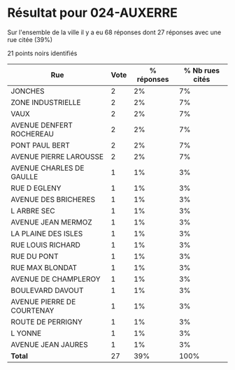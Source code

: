 # Résultat pour 024-AUXERRE

Sur l'ensemble de la ville il y a eu 68 réponses dont 27 réponses avec une rue citée (39%)

21 points noirs identifiés

| Rue | Vote | % réponses | % Nb rues cités|
|-----|------|------------|----------------|
| JONCHES | 2 | 2% | 7%|
| ZONE INDUSTRIELLE | 2 | 2% | 7%|
| VAUX | 2 | 2% | 7%|
| AVENUE DENFERT ROCHEREAU | 2 | 2% | 7%|
| PONT PAUL BERT | 2 | 2% | 7%|
| AVENUE PIERRE LAROUSSE | 2 | 2% | 7%|
| AVENUE CHARLES DE GAULLE | 1 | 1% | 3%|
| RUE D EGLENY | 1 | 1% | 3%|
| AVENUE DES BRICHERES | 1 | 1% | 3%|
| L ARBRE SEC | 1 | 1% | 3%|
| AVENUE JEAN MERMOZ | 1 | 1% | 3%|
| LA PLAINE DES ISLES | 1 | 1% | 3%|
| RUE LOUIS RICHARD | 1 | 1% | 3%|
| RUE DU PONT | 1 | 1% | 3%|
| RUE MAX BLONDAT | 1 | 1% | 3%|
| AVENUE DE CHAMPLEROY | 1 | 1% | 3%|
| BOULEVARD DAVOUT | 1 | 1% | 3%|
| AVENUE PIERRE DE COURTENAY | 1 | 1% | 3%|
| ROUTE DE PERRIGNY | 1 | 1% | 3%|
| L YONNE | 1 | 1% | 3%|
| AVENUE JEAN JAURES | 1 | 1% | 3%|
| **Total** | 27 | 39% | 100%|
